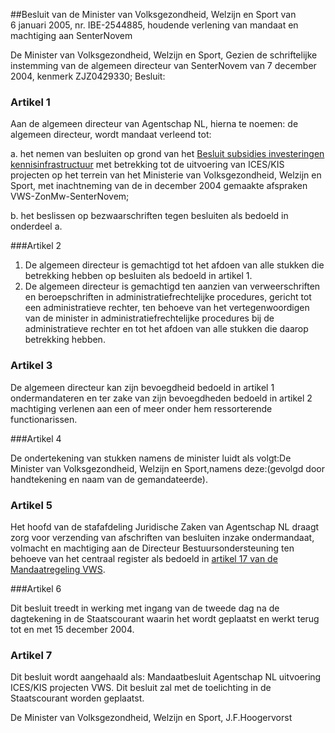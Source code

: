 <meta http-equiv='Content-Type' content='text/html; charset=utf-8' />

##Besluit van de Minister van Volksgezondheid, Welzijn en Sport van 6 januari 2005, nr. IBE-2544885, houdende verlening van mandaat en machtiging aan SenterNovem

De Minister van Volksgezondheid, Welzijn en Sport,
Gezien de schriftelijke instemming van de algemeen directeur van SenterNovem van 7 december 2004, kenmerk ZJZ0429330;
Besluit:

### Artikel  1  

Aan de algemeen directeur van Agentschap NL, hierna te noemen: de algemeen directeur, wordt mandaat verleend tot: 

a. het nemen van besluiten op grond van het [Besluit subsidies investeringen kennisinfrastructuur](../../../../../../../../KB/besluit/subsidies/investeringen/kennisinfrastructuur/BWBR0014472/README.md) met betrekking tot de uitvoering van ICES/KIS projecten op het terrein van het Ministerie van Volksgezondheid, Welzijn en Sport, met inachtneming van de in december 2004 gemaakte afspraken VWS-ZonMw-SenterNovem;  

b. het beslissen op bezwaarschriften tegen besluiten als bedoeld in onderdeel a.   

###Artikel 2 

1. De algemeen directeur is gemachtigd tot het afdoen van alle stukken die betrekking hebben op besluiten als bedoeld in artikel 1.
2. De algemeen directeur is gemachtigd ten aanzien van verweerschriften en beroepschriften in administratiefrechtelijke procedures, gericht tot een administratieve rechter, ten behoeve van het vertegenwoordigen van de minister in administratiefrechtelijke procedures bij de administratieve rechter en tot het afdoen van alle stukken die daarop betrekking hebben.

### Artikel  3  

De algemeen directeur kan zijn bevoegdheid bedoeld in artikel 1 ondermandateren en ter zake van zijn bevoegdheden bedoeld in artikel 2 machtiging verlenen aan een of meer onder hem ressorterende functionarissen. 

###Artikel 4 

De ondertekening van stukken namens de minister luidt als volgt:De Minister van Volksgezondheid, Welzijn en Sport,namens deze:(gevolgd door handtekening en naam van de gemandateerde).

### Artikel  5  

Het hoofd van de stafafdeling Juridische Zaken van Agentschap NL draagt zorg voor verzending van afschriften van besluiten inzake ondermandaat, volmacht en machtiging aan de Directeur Bestuursondersteuning ten behoeve van het centraal register als bedoeld in [artikel 17 van de Mandaatregeling VWS](../../../../../../../../ministeriele-regeling/mandaatregeling/vws/BWBR0007923/README.md). 

###Artikel 6 

Dit besluit treedt in werking met ingang van de tweede dag na de dagtekening in de Staatscourant waarin het wordt geplaatst en werkt terug tot en met 15 december 2004.

### Artikel  7  

Dit besluit wordt aangehaald als: Mandaatbesluit Agentschap NL uitvoering ICES/KIS projecten VWS. 
Dit besluit zal met de toelichting in de Staatscourant worden geplaatst.

De 
Minister van Volksgezondheid, Welzijn en Sport, 
J.F.Hoogervorst
